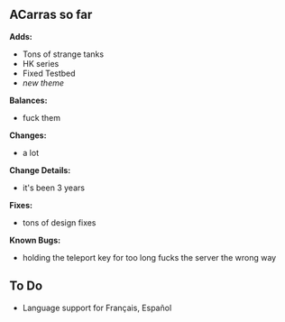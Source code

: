 ACarras so far
-------

**Adds:**

* Tons of strange tanks
* HK series
* Fixed Testbed
* *new theme*

**Balances:**

* fuck them

**Changes:**

* a lot

**Change Details:**

* it's been 3 years

**Fixes:**

* tons of design fixes

**Known Bugs:**

* holding the teleport key for too long fucks the server the wrong way

To Do
-------

* Language support for Français, Español